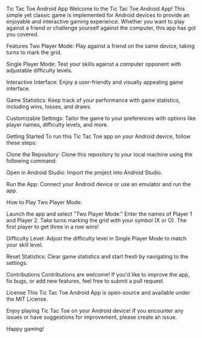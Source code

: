Tic Tac Toe Android App
Welcome to the Tic Tac Toe Android App! This simple yet classic game is implemented for Android devices to provide an enjoyable and interactive gaming experience. Whether you want to play against a friend or challenge yourself against the computer, this app has got you covered.

Features
Two Player Mode: Play against a friend on the same device, taking turns to mark the grid.

Single Player Mode: Test your skills against a computer opponent with adjustable difficulty levels.

Interactive Interface: Enjoy a user-friendly and visually appealing game interface.

Game Statistics: Keep track of your performance with game statistics, including wins, losses, and draws.

Customizable Settings: Tailor the game to your preferences with options like player names, difficulty levels, and more.

Getting Started
To run this Tic Tac Toe app on your Android device, follow these steps:

Clone the Repository: Clone this repository to your local machine using the following command:

Open in Android Studio: Import the project into Android Studio.

Run the App: Connect your Android device or use an emulator and run the app.

How to Play
Two Player Mode:

Launch the app and select "Two Player Mode."
Enter the names of Player 1 and Player 2.
Take turns marking the grid with your symbol (X or O).
The first player to get three in a row wins!


Difficulty Level: Adjust the difficulty level in Single Player Mode to match your skill level.

Reset Statistics: Clear game statistics and start fresh by navigating to the settings.

Contributions
Contributions are welcome! If you'd like to improve the app, fix bugs, or add new features, feel free to submit a pull request.

License
This Tic Tac Toe Android App is open-source and available under the MIT License.

Enjoy playing Tic Tac Toe on your Android device! If you encounter any issues or have suggestions for improvement, please create an issue.

Happy gaming!





